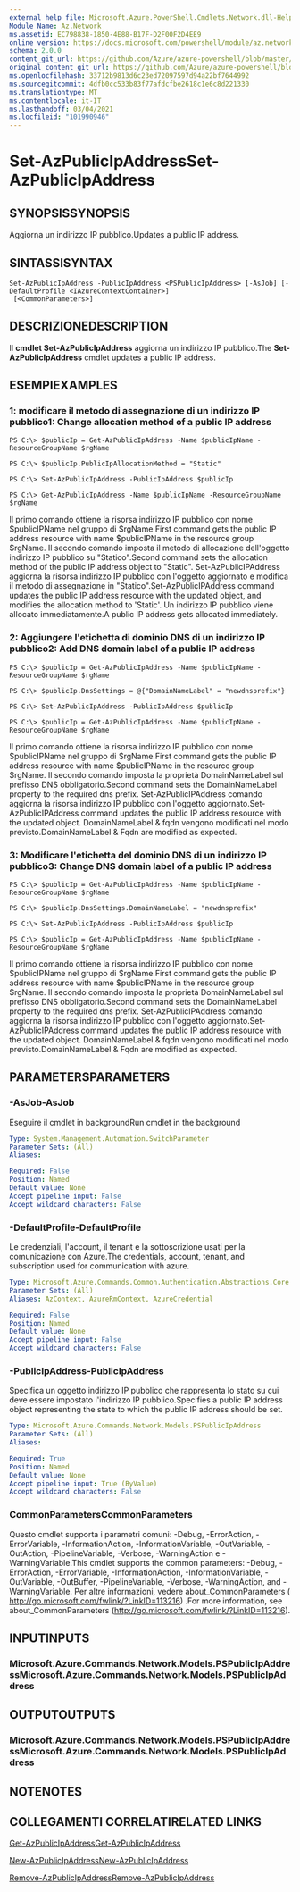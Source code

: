 ```yaml
---
external help file: Microsoft.Azure.PowerShell.Cmdlets.Network.dll-Help.xml
Module Name: Az.Network
ms.assetid: EC798838-1850-4E88-B17F-D2F00F2D4EE9
online version: https://docs.microsoft.com/powershell/module/az.network/set-azpublicipaddress
schema: 2.0.0
content_git_url: https://github.com/Azure/azure-powershell/blob/master/src/Network/Network/help/Set-AzPublicIpAddress.md
original_content_git_url: https://github.com/Azure/azure-powershell/blob/master/src/Network/Network/help/Set-AzPublicIpAddress.md
ms.openlocfilehash: 33712b9813d6c23ed72097597d94a22bf7644992
ms.sourcegitcommit: 4dfb0cc533b83f77afdcfbe2618c1e6c8d221330
ms.translationtype: MT
ms.contentlocale: it-IT
ms.lasthandoff: 03/04/2021
ms.locfileid: "101990946"
---
```

# <span data-ttu-id="222c2-101">Set-AzPublicIpAddress</span><span class="sxs-lookup"><span data-stu-id="222c2-101">Set-AzPublicIpAddress</span></span>

## <span data-ttu-id="222c2-102">SYNOPSIS</span><span class="sxs-lookup"><span data-stu-id="222c2-102">SYNOPSIS</span></span>
<span data-ttu-id="222c2-103">Aggiorna un indirizzo IP pubblico.</span><span class="sxs-lookup"><span data-stu-id="222c2-103">Updates a public IP address.</span></span>

## <span data-ttu-id="222c2-104">SINTASSI</span><span class="sxs-lookup"><span data-stu-id="222c2-104">SYNTAX</span></span>

```
Set-AzPublicIpAddress -PublicIpAddress <PSPublicIpAddress> [-AsJob] [-DefaultProfile <IAzureContextContainer>]
 [<CommonParameters>]
```

## <span data-ttu-id="222c2-105">DESCRIZIONE</span><span class="sxs-lookup"><span data-stu-id="222c2-105">DESCRIPTION</span></span>
<span data-ttu-id="222c2-106">Il **cmdlet Set-AzPublicIpAddress** aggiorna un indirizzo IP pubblico.</span><span class="sxs-lookup"><span data-stu-id="222c2-106">The **Set-AzPublicIpAddress** cmdlet updates a public IP address.</span></span>

## <span data-ttu-id="222c2-107">ESEMPI</span><span class="sxs-lookup"><span data-stu-id="222c2-107">EXAMPLES</span></span>

### <span data-ttu-id="222c2-108">1: modificare il metodo di assegnazione di un indirizzo IP pubblico</span><span class="sxs-lookup"><span data-stu-id="222c2-108">1: Change allocation method of a public IP address</span></span>
```
PS C:\> $publicIp = Get-AzPublicIpAddress -Name $publicIpName -ResourceGroupName $rgName

PS C:\> $publicIp.PublicIpAllocationMethod = "Static"
    
PS C:\> Set-AzPublicIpAddress -PublicIpAddress $publicIp

PS C:\> Get-AzPublicIpAddress -Name $publicIpName -ResourceGroupName $rgName
```

 <span data-ttu-id="222c2-109">Il primo comando ottiene la risorsa indirizzo IP pubblico con nome $publicIPName nel gruppo di $rgName.</span><span class="sxs-lookup"><span data-stu-id="222c2-109">First command gets the public IP address resource with name $publicIPName in the resource group $rgName.</span></span>
<span data-ttu-id="222c2-110">Il secondo comando imposta il metodo di allocazione dell'oggetto indirizzo IP pubblico su "Statico".</span><span class="sxs-lookup"><span data-stu-id="222c2-110">Second command sets the allocation method of the public IP address object to "Static".</span></span>
<span data-ttu-id="222c2-111">Set-AzPublicIPAddress aggiorna la risorsa indirizzo IP pubblico con l'oggetto aggiornato e modifica il metodo di assegnazione in "Statico".</span><span class="sxs-lookup"><span data-stu-id="222c2-111">Set-AzPublicIPAddress command updates the public IP address resource with the updated object, and modifies the allocation method to 'Static'.</span></span> <span data-ttu-id="222c2-112">Un indirizzo IP pubblico viene allocato immediatamente.</span><span class="sxs-lookup"><span data-stu-id="222c2-112">A public IP address gets allocated immediately.</span></span>

### <span data-ttu-id="222c2-113">2: Aggiungere l'etichetta di dominio DNS di un indirizzo IP pubblico</span><span class="sxs-lookup"><span data-stu-id="222c2-113">2: Add DNS domain label of a public IP address</span></span>
```
PS C:\> $publicIp = Get-AzPublicIpAddress -Name $publicIpName -ResourceGroupName $rgName

PS C:\> $publicIp.DnsSettings = @{"DomainNameLabel" = "newdnsprefix"}
    
PS C:\> Set-AzPublicIpAddress -PublicIpAddress $publicIp

PS C:\> $publicIp = Get-AzPublicIpAddress -Name $publicIpName -ResourceGroupName $rgName
```

<span data-ttu-id="222c2-114">Il primo comando ottiene la risorsa indirizzo IP pubblico con nome $publicIPName nel gruppo di $rgName.</span><span class="sxs-lookup"><span data-stu-id="222c2-114">First command gets the public IP address resource with name $publicIPName in the resource group $rgName.</span></span>
<span data-ttu-id="222c2-115">Il secondo comando imposta la proprietà DomainNameLabel sul prefisso DNS obbligatorio.</span><span class="sxs-lookup"><span data-stu-id="222c2-115">Second command sets the DomainNameLabel property to the required dns prefix.</span></span>
<span data-ttu-id="222c2-116">Set-AzPublicIPAddress comando aggiorna la risorsa indirizzo IP pubblico con l'oggetto aggiornato.</span><span class="sxs-lookup"><span data-stu-id="222c2-116">Set-AzPublicIPAddress command updates the public IP address resource with the updated object.</span></span> <span data-ttu-id="222c2-117">DomainNameLabel & fqdn vengono modificati nel modo previsto.</span><span class="sxs-lookup"><span data-stu-id="222c2-117">DomainNameLabel & Fqdn are modified as expected.</span></span>
    
### <span data-ttu-id="222c2-118">3: Modificare l'etichetta del dominio DNS di un indirizzo IP pubblico</span><span class="sxs-lookup"><span data-stu-id="222c2-118">3: Change DNS domain label of a public IP address</span></span>
```
PS C:\> $publicIp = Get-AzPublicIpAddress -Name $publicIpName -ResourceGroupName $rgName

PS C:\> $publicIp.DnsSettings.DomainNameLabel = "newdnsprefix"
    
PS C:\> Set-AzPublicIpAddress -PublicIpAddress $publicIp

PS C:\> $publicIp = Get-AzPublicIpAddress -Name $publicIpName -ResourceGroupName $rgName
```

<span data-ttu-id="222c2-119">Il primo comando ottiene la risorsa indirizzo IP pubblico con nome $publicIPName nel gruppo di $rgName.</span><span class="sxs-lookup"><span data-stu-id="222c2-119">First command gets the public IP address resource with name $publicIPName in the resource group $rgName.</span></span>
<span data-ttu-id="222c2-120">Il secondo comando imposta la proprietà DomainNameLabel sul prefisso DNS obbligatorio.</span><span class="sxs-lookup"><span data-stu-id="222c2-120">Second command sets the DomainNameLabel property to the required dns prefix.</span></span>
<span data-ttu-id="222c2-121">Set-AzPublicIPAddress comando aggiorna la risorsa indirizzo IP pubblico con l'oggetto aggiornato.</span><span class="sxs-lookup"><span data-stu-id="222c2-121">Set-AzPublicIPAddress command updates the public IP address resource with the updated object.</span></span> <span data-ttu-id="222c2-122">DomainNameLabel & fqdn vengono modificati nel modo previsto.</span><span class="sxs-lookup"><span data-stu-id="222c2-122">DomainNameLabel & Fqdn are modified as expected.</span></span>

## <span data-ttu-id="222c2-123">PARAMETERS</span><span class="sxs-lookup"><span data-stu-id="222c2-123">PARAMETERS</span></span>

### <span data-ttu-id="222c2-124">-AsJob</span><span class="sxs-lookup"><span data-stu-id="222c2-124">-AsJob</span></span>
<span data-ttu-id="222c2-125">Eseguire il cmdlet in background</span><span class="sxs-lookup"><span data-stu-id="222c2-125">Run cmdlet in the background</span></span>

```yaml
Type: System.Management.Automation.SwitchParameter
Parameter Sets: (All)
Aliases:

Required: False
Position: Named
Default value: None
Accept pipeline input: False
Accept wildcard characters: False
```

### <span data-ttu-id="222c2-126">-DefaultProfile</span><span class="sxs-lookup"><span data-stu-id="222c2-126">-DefaultProfile</span></span>
<span data-ttu-id="222c2-127">Le credenziali, l'account, il tenant e la sottoscrizione usati per la comunicazione con Azure.</span><span class="sxs-lookup"><span data-stu-id="222c2-127">The credentials, account, tenant, and subscription used for communication with azure.</span></span>

```yaml
Type: Microsoft.Azure.Commands.Common.Authentication.Abstractions.Core.IAzureContextContainer
Parameter Sets: (All)
Aliases: AzContext, AzureRmContext, AzureCredential

Required: False
Position: Named
Default value: None
Accept pipeline input: False
Accept wildcard characters: False
```

### <span data-ttu-id="222c2-128">-PublicIpAddress</span><span class="sxs-lookup"><span data-stu-id="222c2-128">-PublicIpAddress</span></span>
<span data-ttu-id="222c2-129">Specifica un oggetto indirizzo IP pubblico che rappresenta lo stato su cui deve essere impostato l'indirizzo IP pubblico.</span><span class="sxs-lookup"><span data-stu-id="222c2-129">Specifies a public IP address object representing the state to which the public IP address should be set.</span></span>

```yaml
Type: Microsoft.Azure.Commands.Network.Models.PSPublicIpAddress
Parameter Sets: (All)
Aliases:

Required: True
Position: Named
Default value: None
Accept pipeline input: True (ByValue)
Accept wildcard characters: False
```

### <span data-ttu-id="222c2-130">CommonParameters</span><span class="sxs-lookup"><span data-stu-id="222c2-130">CommonParameters</span></span>
<span data-ttu-id="222c2-131">Questo cmdlet supporta i parametri comuni: -Debug, -ErrorAction, -ErrorVariable, -InformationAction, -InformationVariable, -OutVariable, -OutAction, -PipelineVariable, -Verbose, -WarningAction e -WarningVariable.</span><span class="sxs-lookup"><span data-stu-id="222c2-131">This cmdlet supports the common parameters: -Debug, -ErrorAction, -ErrorVariable, -InformationAction, -InformationVariable, -OutVariable, -OutBuffer, -PipelineVariable, -Verbose, -WarningAction, and -WarningVariable.</span></span> <span data-ttu-id="222c2-132">Per altre informazioni, vedere about_CommonParameters ( http://go.microsoft.com/fwlink/?LinkID=113216) .</span><span class="sxs-lookup"><span data-stu-id="222c2-132">For more information, see about_CommonParameters (http://go.microsoft.com/fwlink/?LinkID=113216).</span></span>

## <span data-ttu-id="222c2-133">INPUT</span><span class="sxs-lookup"><span data-stu-id="222c2-133">INPUTS</span></span>

### <span data-ttu-id="222c2-134">Microsoft.Azure.Commands.Network.Models.PSPublicIpAddress</span><span class="sxs-lookup"><span data-stu-id="222c2-134">Microsoft.Azure.Commands.Network.Models.PSPublicIpAddress</span></span>

## <span data-ttu-id="222c2-135">OUTPUT</span><span class="sxs-lookup"><span data-stu-id="222c2-135">OUTPUTS</span></span>

### <span data-ttu-id="222c2-136">Microsoft.Azure.Commands.Network.Models.PSPublicIpAddress</span><span class="sxs-lookup"><span data-stu-id="222c2-136">Microsoft.Azure.Commands.Network.Models.PSPublicIpAddress</span></span>

## <span data-ttu-id="222c2-137">NOTE</span><span class="sxs-lookup"><span data-stu-id="222c2-137">NOTES</span></span>

## <span data-ttu-id="222c2-138">COLLEGAMENTI CORRELATI</span><span class="sxs-lookup"><span data-stu-id="222c2-138">RELATED LINKS</span></span>

[<span data-ttu-id="222c2-139">Get-AzPublicIpAddress</span><span class="sxs-lookup"><span data-stu-id="222c2-139">Get-AzPublicIpAddress</span></span>](./Get-AzPublicIpAddress.md)

[<span data-ttu-id="222c2-140">New-AzPublicIpAddress</span><span class="sxs-lookup"><span data-stu-id="222c2-140">New-AzPublicIpAddress</span></span>](./New-AzPublicIpAddress.md)

[<span data-ttu-id="222c2-141">Remove-AzPublicIpAddress</span><span class="sxs-lookup"><span data-stu-id="222c2-141">Remove-AzPublicIpAddress</span></span>](./Remove-AzPublicIpAddress.md)


